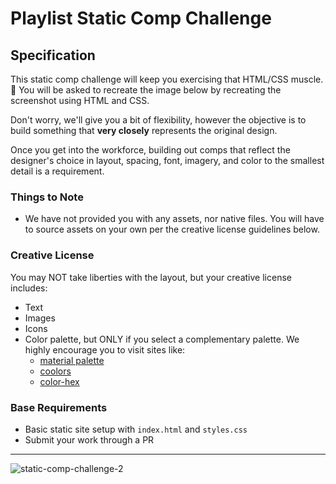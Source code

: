 # Playlist Static Comp Challenge

## Specification

This static comp challenge will keep you exercising that HTML/CSS muscle. :muscle: You will be asked to recreate the image below by recreating the screenshot using HTML and CSS.

Don't worry, we'll give you a bit of flexibility, however the objective is to build something that **very closely** represents the original design.

Once you get into the workforce, building out comps that reflect the designer's choice in layout, spacing, font, imagery, and color to the smallest detail is a requirement.

### Things to Note

 - We have not provided you with any assets, nor native files. You will have to source assets on your own per the creative license guidelines below.

### Creative License

You may NOT take liberties with the layout, but your creative license includes:

* Text
* Images
* Icons
* Color palette, but ONLY if you select a complementary palette. We highly encourage you to visit sites like:
  - [material palette](https://www.materialpalette.com/)
  - [coolors](https://coolors.co/)
  - [color-hex](http://www.color-hex.com/color-palettes/)

### Base Requirements

  - Basic static site setup with `index.html` and `styles.css`
  - Submit your work through a PR

---

![static-comp-challenge-2](https://github.com/turingschool/front-end-curriculum/blob/gh-pages/assets/images/static-comp-challenge-2.jpg)
